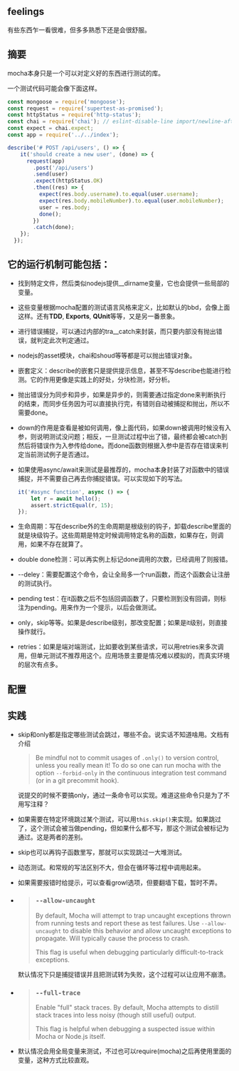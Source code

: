 

## feelings

有些东西乍一看很难，但多多熟悉下还是会很舒服。

## 摘要

mocha本身只是一个可以对定义好的东西进行测试的库。

一个测试代码可能会像下面这样。

```js
const mongoose = require('mongoose');
const request = require('supertest-as-promised');
const httpStatus = require('http-status');
const chai = require('chai'); // eslint-disable-line import/newline-after-import
const expect = chai.expect;
const app = require('../../index');

describe('# POST /api/users', () => {
    it('should create a new user', (done) => {
      request(app)
        .post('/api/users')
        .send(user)
        .expect(httpStatus.OK)
        .then((res) => {
          expect(res.body.username).to.equal(user.username);
          expect(res.body.mobileNumber).to.equal(user.mobileNumber);
          user = res.body;
          done();
        })
        .catch(done);
    });
  });
```

## 它的运行机制可能包括：

- 找到特定文件，然后类似nodejs提供__dirname变量，它也会提供一些局部的变量。

- 这些变量根据mocha配置的测试语言风格来定义，比如默认的bbd，会像上面这样。还有**TDD**, **Exports**, **QUnit**等等，又是另一番景象。

- 进行错误捕捉，可以通过内部的tra__catch来封装，而只要内部没有抛出错误，就判定此次判定通过。

- nodejs的asset模块，chai和shoud等等都是可以抛出错误对象。

- 嵌套定义：describe的嵌套只是提供提示信息，甚至不写describe也能进行检测。它的作用更像是实践上的好处，分块检测，好分析。

- 抛出错误分为同步和异步，如果是异步的，则需要通过指定done来判断执行的结束，而同步任务因为可以直接执行完，有错则自动被捕捉和抛出，所以不需要done。

- down的作用是查看是被如何调用，像上面代码，如果down被调用时候没有入参，则说明测试没问题；相反，一旦测试过程中出了错，最终都会被catch到然后将错误作为入参传给done。而done函数则根据入参中是否存在错误来判定当前测试例子是否通过。

- 如果使用async/await来测试是最推荐的，mocha本身封装了对函数中的错误捕捉，并不需要自己再去你捕捉错误。可以实现如下的写法。

  ```js
  it('#async function', async () => {
      let r = await hello();
      assert.strictEqual(r, 15);
  });
  
  ```

- 生命周期：写在describe外的生命周期是根级别的钩子，卸载describe里面的就是块级钩子。这些周期是特定时候调用特定名称的函数，如果存在，则调用，如果不存在就算了。

- double done检测：可以再实例上标记done调用的次数，已经调用了则报错。

- --deley：需要配置这个命令，会让全局多一个run函数，而这个函数会让注册的测试执行。

- pending test：在it函数之后不包括回调函数了，只要检测到没有回调，则标注为pending。用来作为一个提示，以后会做测试。

- only，skip等等。如果是describe级别，那改变配置；如果是it级别，则直接操作就行。

- retries：如果是端对端测试，比如要收到某些请求，可以用retries来多次调用，但单元测试不推荐用这个。应用场景主要是情况难以模拟的，而真实环境的层次有点多。

  



## 配置



## 实践

- skip和only都是指定哪些测试会跳过，哪些不会。说实话不知道啥用。文档有介绍

  > Be mindful not to commit usages of `.only()` to version control, unless you really mean it! To do so one can run mocha with the option `--forbid-only` in the continuous integration test command (or in a git precommit hook).

  说提交的时候不要搞only，通过一条命令可以实现。难道这些命令只是为了不用写注释？

- 如果需要在特定环境跳过某个测试，可以用`this.skip()`来实现。如果跳过了，这个测试会被当做pending，但如果什么都不写，那这个测试会被标记为通过。这是两者的差别。

- skip也可以再钩子函数里写，那就可以实现跳过一大堆测试。

- 动态测试。和常规的写法区别不大，但会在循环等过程中调用起来。

- 如果需要报错时给提示，可以查看growl选项，但要翻墙下载，暂时不弄。

- > ### `--allow-uncaught`
  >
  > By default, Mocha will attempt to trap uncaught exceptions thrown from running tests and report these as test failures. Use `--allow-uncaught` to disable this behavior and allow uncaught exceptions to propagate. Will typically cause the process to crash.
  >
  > This flag is useful when debugging particularly difficult-to-track exceptions.

  默认情况下只是捕捉错误并且把测试转为失败，这个过程可以让应用不崩溃。

- > ### `--full-trace`
  >
  > Enable "full" stack traces. By default, Mocha attempts to distill stack traces into less noisy (though still useful) output.
  >
  > This flag is helpful when debugging a suspected issue within Mocha or Node.js itself.

- 默认情况会用全局变量来测试，不过也可以require(mocha)之后再使用里面的变量，这种方式比较直观。

